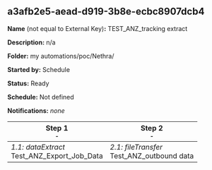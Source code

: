 ## a3afb2e5-aead-d919-3b8e-ecbc8907dcb4

**Name** (not equal to External Key)**:** TEST_ANZ_tracking extract

**Description:** n/a

**Folder:** my automations/poc/Nethra/

**Started by:** Schedule

**Status:** Ready

**Schedule:** Not defined

**Notifications:** _none_


| Step 1<br>_<small>-</small>_ | Step 2<br>_<small>-</small>_ |
| --- | --- |
| _1.1: dataExtract_<br>Test_ANZ_Export_Job_Data | _2.1: fileTransfer_<br>Test_ANZ_outbound data |
